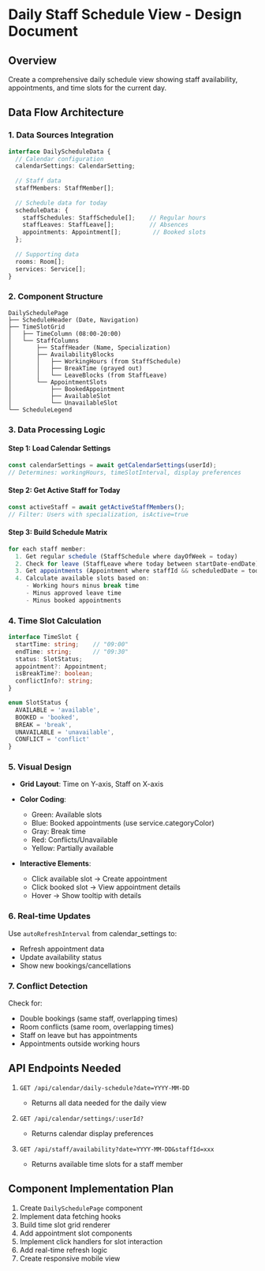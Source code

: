 # Daily Staff Schedule View - Design Document

## Overview
Create a comprehensive daily schedule view showing staff availability, appointments, and time slots for the current day.

## Data Flow Architecture

### 1. **Data Sources Integration**

```typescript
interface DailyScheduleData {
  // Calendar configuration
  calendarSettings: CalendarSetting;
  
  // Staff data
  staffMembers: StaffMember[];
  
  // Schedule data for today
  scheduleData: {
    staffSchedules: StaffSchedule[];    // Regular hours
    staffLeaves: StaffLeave[];          // Absences
    appointments: Appointment[];         // Booked slots
  };
  
  // Supporting data
  rooms: Room[];
  services: Service[];
}
```

### 2. **Component Structure**

```
DailySchedulePage
├── ScheduleHeader (Date, Navigation)
├── TimeSlotGrid
│   ├── TimeColumn (08:00-20:00)
│   └── StaffColumns
│       ├── StaffHeader (Name, Specialization)
│       ├── AvailabilityBlocks
│       │   ├── WorkingHours (from StaffSchedule)
│       │   ├── BreakTime (grayed out)
│       │   └── LeaveBlocks (from StaffLeave)
│       └── AppointmentSlots
│           ├── BookedAppointment
│           ├── AvailableSlot
│           └── UnavailableSlot
└── ScheduleLegend
```

### 3. **Data Processing Logic**

#### Step 1: Load Calendar Settings
```typescript
const calendarSettings = await getCalendarSettings(userId);
// Determines: workingHours, timeSlotInterval, display preferences
```

#### Step 2: Get Active Staff for Today
```typescript
const activeStaff = await getActiveStaffMembers();
// Filter: Users with specialization, isActive=true
```

#### Step 3: Build Schedule Matrix
```typescript
for each staff member:
  1. Get regular schedule (StaffSchedule where dayOfWeek = today)
  2. Check for leave (StaffLeave where today between startDate-endDate)
  3. Get appointments (Appointment where staffId && scheduledDate = today)
  4. Calculate available slots based on:
     - Working hours minus break time
     - Minus approved leave time
     - Minus booked appointments
```

### 4. **Time Slot Calculation**

```typescript
interface TimeSlot {
  startTime: string;    // "09:00"
  endTime: string;      // "09:30"
  status: SlotStatus;
  appointment?: Appointment;
  isBreakTime?: boolean;
  conflictInfo?: string;
}

enum SlotStatus {
  AVAILABLE = 'available',
  BOOKED = 'booked',
  BREAK = 'break',
  UNAVAILABLE = 'unavailable',
  CONFLICT = 'conflict'
}
```

### 5. **Visual Design**

- **Grid Layout**: Time on Y-axis, Staff on X-axis
- **Color Coding**:
  - Green: Available slots
  - Blue: Booked appointments (use service.categoryColor)
  - Gray: Break time
  - Red: Conflicts/Unavailable
  - Yellow: Partially available
  
- **Interactive Elements**:
  - Click available slot → Create appointment
  - Click booked slot → View appointment details
  - Hover → Show tooltip with details

### 6. **Real-time Updates**

Use `autoRefreshInterval` from calendar_settings to:
- Refresh appointment data
- Update availability status
- Show new bookings/cancellations

### 7. **Conflict Detection**

Check for:
- Double bookings (same staff, overlapping times)
- Room conflicts (same room, overlapping times)
- Staff on leave but has appointments
- Appointments outside working hours

## API Endpoints Needed

1. `GET /api/calendar/daily-schedule?date=YYYY-MM-DD`
   - Returns all data needed for the daily view
   
2. `GET /api/calendar/settings/:userId?`
   - Returns calendar display preferences
   
3. `GET /api/staff/availability?date=YYYY-MM-DD&staffId=xxx`
   - Returns available time slots for a staff member

## Component Implementation Plan

1. Create `DailySchedulePage` component
2. Implement data fetching hooks
3. Build time slot grid renderer
4. Add appointment slot components
5. Implement click handlers for slot interaction
6. Add real-time refresh logic
7. Create responsive mobile view